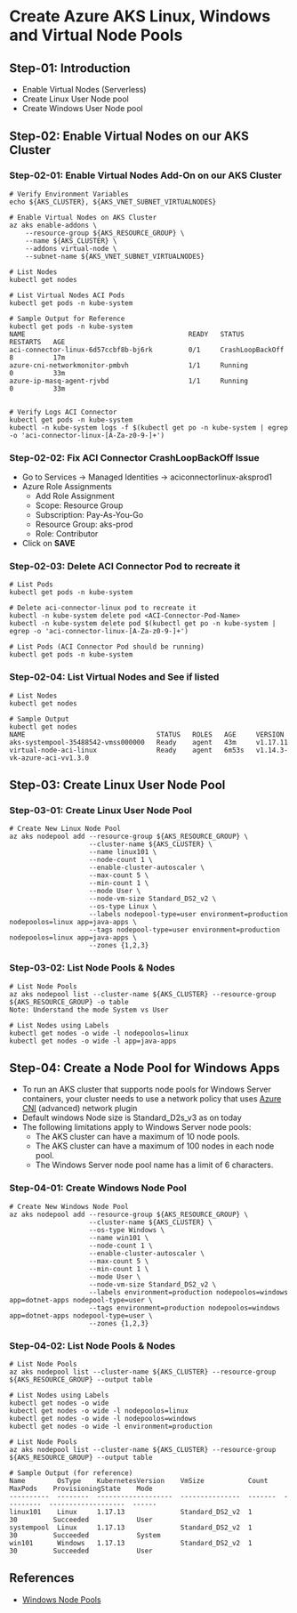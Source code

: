 # Create Azure AKS Linux, Windows and Virtual Node Pools

## Step-01: Introduction
- Enable Virtual Nodes (Serverless)
- Create Linux User Node pool
- Create Windows User Node pool


## Step-02: Enable Virtual Nodes on our AKS Cluster
### Step-02-01: Enable Virtual Nodes Add-On on our AKS Cluster
```
# Verify Environment Variables
echo ${AKS_CLUSTER}, ${AKS_VNET_SUBNET_VIRTUALNODES}

# Enable Virtual Nodes on AKS Cluster
az aks enable-addons \
    --resource-group ${AKS_RESOURCE_GROUP} \
    --name ${AKS_CLUSTER} \
    --addons virtual-node \
    --subnet-name ${AKS_VNET_SUBNET_VIRTUALNODES}

# List Nodes
kubectl get nodes   

# List Virtual Nodes ACI Pods
kubectl get pods -n kube-system

# Sample Output for Reference
kubectl get pods -n kube-system
NAME                                         READY   STATUS             RESTARTS   AGE
aci-connector-linux-6d57ccbf8b-bj6rk         0/1     CrashLoopBackOff   8          17m
azure-cni-networkmonitor-pmbvh               1/1     Running            0          33m
azure-ip-masq-agent-rjvbd                    1/1     Running            0          33m


# Verify Logs ACI Connector
kubectl get pods -n kube-system
kubectl -n kube-system logs -f $(kubectl get po -n kube-system | egrep -o 'aci-connector-linux-[A-Za-z0-9-]+')
```
### Step-02-02: Fix ACI Connector CrashLoopBackOff Issue
- Go to Services -> Managed Identities -> aciconnectorlinux-aksprod1 
- Azure Role Assignments
    - Add Role Assignment
    - Scope: Resource Group
    - Subscription: Pay-As-You-Go
    - Resource Group: aks-prod
    - Role: Contributor
- Click on **SAVE**

### Step-02-03: Delete ACI Connector Pod to recreate it 
```
# List Pods
kubectl get pods -n kube-system

# Delete aci-connector-linux pod to recreate it
kubectl -n kube-system delete pod <ACI-Connector-Pod-Name>
kubectl -n kube-system delete pod $(kubectl get po -n kube-system | egrep -o 'aci-connector-linux-[A-Za-z0-9-]+')

# List Pods (ACI Connector Pod should be running)
kubectl get pods -n kube-system
```

### Step-02-04: List Virtual Nodes and See if listed
```
# List Nodes
kubectl get nodes

# Sample Output
kubectl get nodes
NAME                                 STATUS   ROLES   AGE     VERSION
aks-systempool-35488542-vmss000000   Ready    agent   43m     v1.17.11
virtual-node-aci-linux               Ready    agent   6m53s   v1.14.3-vk-azure-aci-vv1.3.0

```

## Step-03: Create Linux User Node Pool

### Step-03-01: Create Linux User Node Pool
```
# Create New Linux Node Pool 
az aks nodepool add --resource-group ${AKS_RESOURCE_GROUP} \
                    --cluster-name ${AKS_CLUSTER} \
                    --name linux101 \
                    --node-count 1 \
                    --enable-cluster-autoscaler \
                    --max-count 5 \
                    --min-count 1 \
                    --mode User \
                    --node-vm-size Standard_DS2_v2 \
                    --os-type Linux \
                    --labels nodepool-type=user environment=production nodepoolos=linux app=java-apps \
                    --tags nodepool-type=user environment=production nodepoolos=linux app=java-apps \
                    --zones {1,2,3}

```
### Step-03-02: List Node Pools & Nodes
```
# List Node Pools
az aks nodepool list --cluster-name ${AKS_CLUSTER} --resource-group ${AKS_RESOURCE_GROUP} -o table
Note: Understand the mode System vs User

# List Nodes using Labels
kubectl get nodes -o wide -l nodepoolos=linux
kubectl get nodes -o wide -l app=java-apps
```


## Step-04: Create a Node Pool for Windows Apps
- To run an AKS cluster that supports node pools for Windows Server containers, your cluster needs to use a network policy that uses [Azure CNI](https://docs.microsoft.com/en-us/azure/aks/concepts-network#azure-cni-advanced-networking) (advanced) network plugin
- Default windows Node size is Standard_D2s_v3 as on today
- The following limitations apply to Windows Server node pools:
  - The AKS cluster can have a maximum of 10 node pools.
  - The AKS cluster can have a maximum of 100 nodes in each node pool.
  - The Windows Server node pool name has a limit of 6 characters.

### Step-04-01: Create Windows Node Pool
```
# Create New Windows Node Pool 
az aks nodepool add --resource-group ${AKS_RESOURCE_GROUP} \
                    --cluster-name ${AKS_CLUSTER} \
                    --os-type Windows \
                    --name win101 \
                    --node-count 1 \
                    --enable-cluster-autoscaler \
                    --max-count 5 \
                    --min-count 1 \
                    --mode User \
                    --node-vm-size Standard_DS2_v2 \
                    --labels environment=production nodepoolos=windows app=dotnet-apps nodepool-type=user \
                    --tags environment=production nodepoolos=windows app=dotnet-apps nodepool-type=user \
                    --zones {1,2,3}
```
### Step-04-02: List Node Pools & Nodes
```
# List Node Pools
az aks nodepool list --cluster-name ${AKS_CLUSTER} --resource-group ${AKS_RESOURCE_GROUP} --output table

# List Nodes using Labels
kubectl get nodes -o wide
kubectl get nodes -o wide -l nodepoolos=linux
kubectl get nodes -o wide -l nodepoolos=windows
kubectl get nodes -o wide -l environment=production
```

```
# List Node Pools
az aks nodepool list --cluster-name ${AKS_CLUSTER} --resource-group ${AKS_RESOURCE_GROUP} --output table

# Sample Output (for reference)
Name        OsType    KubernetesVersion    VmSize           Count    MaxPods    ProvisioningState    Mode
----------  --------  -------------------  ---------------  -------  ---------  -------------------  ------
linux101    Linux     1.17.13              Standard_DS2_v2  1        30         Succeeded            User
systempool  Linux     1.17.13              Standard_DS2_v2  1        30         Succeeded            System
win101      Windows   1.17.13              Standard_DS2_v2  1        30         Succeeded            User

```


## References
- [Windows Node Pools](https://docs.microsoft.com/en-us/azure/aks/windows-container-cli)
